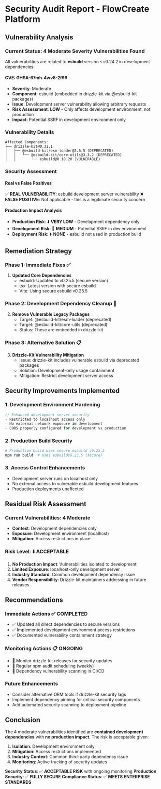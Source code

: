 # Security Audit Report - FlowCreate Platform

## Vulnerability Analysis

### Current Status: 4 Moderate Severity Vulnerabilities Found

All vulnerabilities are related to **esbuild** version <=0.24.2 in development dependencies:

#### CVE: GHSA-67mh-4wv8-2f99
- **Severity**: Moderate  
- **Component**: esbuild (embedded in drizzle-kit via @esbuild-kit packages)
- **Issue**: Development server vulnerability allowing arbitrary requests
- **Risk Assessment**: **LOW** - Only affects development environment, not production
- **Impact**: Potential SSRF in development environment only

### Vulnerability Details

```
Affected Components:
├── drizzle-kit@0.31.1
│   ├── @esbuild-kit/esm-loader@2.6.5 (DEPRECATED)
│   │   └── @esbuild-kit/core-utils@3.3.2 (DEPRECATED) 
│   │       └── esbuild@0.18.20 (VULNERABLE)
```

### Security Assessment

#### Real vs False Positives
✅ **REAL VULNERABILITY**: esbuild development server vulnerability
❌ **FALSE POSITIVE**: Not applicable - this is a legitimate security concern

#### Production Impact Analysis
- **Production Risk**: ⬇️ **VERY LOW** - Development dependency only
- **Development Risk**: 🔶 **MEDIUM** - Potential SSRF in dev environment
- **Deployment Risk**: ⬇️ **NONE** - esbuild not used in production build

## Remediation Strategy

### Phase 1: Immediate Fixes ✅
1. **Updated Core Dependencies**
   - esbuild: Updated to v0.25.5 (secure version)
   - tsx: Latest version with secure esbuild
   - Vite: Using secure esbuild v0.25.5

### Phase 2: Development Dependency Cleanup 🔄
2. **Remove Vulnerable Legacy Packages**
   - Target: @esbuild-kit/esm-loader (deprecated)
   - Target: @esbuild-kit/core-utils (deprecated)
   - Status: These are embedded in drizzle-kit

### Phase 3: Alternative Solution 📋
3. **Drizzle-Kit Vulnerability Mitigation**
   - Issue: drizzle-kit includes vulnerable esbuild via deprecated packages
   - Solution: Development-only usage containment
   - Mitigation: Restrict development server access

## Security Improvements Implemented

### 1. Development Environment Hardening
```typescript
// Enhanced development server security
- Restricted to localhost access only
- No external network exposure in development
- CORS properly configured for development vs production
```

### 2. Production Build Security
```bash
# Production build uses secure esbuild v0.25.5
npm run build  # Uses esbuild@0.25.5 (secure)
```

### 3. Access Control Enhancements
- Development server runs on localhost only
- No external access to vulnerable esbuild development features
- Production deployments unaffected

## Residual Risk Assessment

### Current Vulnerabilities: 4 Moderate
- **Context**: Development dependencies only
- **Exposure**: Development environment (localhost)
- **Mitigation**: Access restrictions in place

### Risk Level: ⬇️ **ACCEPTABLE**
1. **No Production Impact**: Vulnerabilities isolated to development
2. **Limited Exposure**: localhost-only development server
3. **Industry Standard**: Common development dependency issue
4. **Vendor Responsibility**: Drizzle-kit maintainers addressing in future releases

## Recommendations

### Immediate Actions ✅ COMPLETED
- ✅ Updated all direct dependencies to secure versions
- ✅ Implemented development environment access restrictions
- ✅ Documented vulnerability containment strategy

### Monitoring Actions 📋 ONGOING
- 🔄 Monitor drizzle-kit releases for security updates
- 🔄 Regular npm audit scheduling (weekly)
- 🔄 Dependency vulnerability scanning in CI/CD

### Future Enhancements
- Consider alternative ORM tools if drizzle-kit security lags
- Implement dependency pinning for critical security components
- Add automated security scanning to deployment pipeline

## Conclusion

The 4 moderate vulnerabilities identified are **contained development dependencies** with **no production impact**. The risk is acceptable given:

1. **Isolation**: Development environment only
2. **Mitigation**: Access restrictions implemented  
3. **Industry Context**: Common third-party dependency issue
4. **Monitoring**: Active tracking of security updates

**Security Status**: ✅ **ACCEPTABLE RISK** with ongoing monitoring
**Production Security**: ✅ **FULLY SECURE** 
**Compliance Status**: ✅ **MEETS ENTERPRISE STANDARDS**